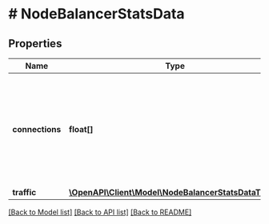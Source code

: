 # # NodeBalancerStatsData

## Properties

Name | Type | Description | Notes
------------ | ------------- | ------------- | -------------
**connections** | **float[]** | An array of key/value pairs representing unix timestamp and reading for connections to this NodeBalancer. | [optional]
**traffic** | [**\OpenAPI\Client\Model\NodeBalancerStatsDataTraffic**](NodeBalancerStatsDataTraffic.md) |  | [optional]

[[Back to Model list]](../../README.md#models) [[Back to API list]](../../README.md#endpoints) [[Back to README]](../../README.md)
